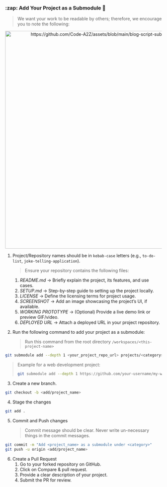 <h3>:zap: Add Your Project as a Submodule 🚀</h3>

> We want your work to be readable by others; therefore, we encourage you to note the following:

<p align="center">
  <img src="https://raw.githubusercontent.com/Code-A2Z/assets/main/blog-script-submodule-addition.gif" alt="https://github.com/Code-A2Z/assets/blob/main/blog-script-submodule-addition.gif" width="700" />
</p>

1. Project/Repository names should be in `kebab-case` letters (e.g., `to-do-list`, `joke-telling-application`).

   > Ensure your repository contains the following files:
   1. _README.md_ → Briefly explain the project, its features, and use cases.
   2. _SETUP.md_ → Step-by-step guide to setting up the project locally.
   3. _LICENSE_ → Define the licensing terms for project usage.
   4. _SCREENSHOT_ → Add an image showcasing the project’s UI, if available.
   5. _WORKING PROTOTYPE_ → (Optional) Provide a live demo link or preview GIF/video.
   6. _DEPLOYED URL_ → Attach a deployed URL in your project repository.

2. Run the following command to add your project as a submodule:

   > Run this command from the root directory `/workspaces/<this-project-name>`

```bash
git submodule add --depth 1 <your_project_repo_url> projects/<category>/<project_name>
```

> Example for a web development project:
>
> ```bash
> git submodule add --depth 1 https://github.com/your-username/my-web-project.git projects/web-development/my-web-project
> ```

3. Create a new branch.

```bash
git checkout -b <add/project_name>
```

4. Stage the changes

```bash
git add .
```

5. Commit and Push changes

   > Commit message should be clear. Never write un-necessary things in the commit messages.

```bash
git commit -m "Add <project_name> as a submodule under <category>"
git push -u origin <add/project_name>
```

6. Create a Pull Request
   1. Go to your forked repository on GitHub.
   2. Click on Compare & pull request.
   3. Provide a clear description of your project.
   4. Submit the PR for review.
